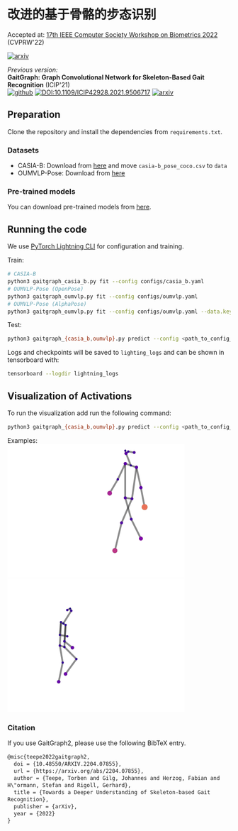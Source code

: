 # 改进的基于骨骼的步态识别

Accepted at: [17th IEEE Computer Society Workshop on Biometrics 2022](https://www.vislab.ucr.edu/Biometrics2022/index.php) (CVPRW'22)

[![arxiv](https://img.shields.io/badge/arXiv-2204.07855-red)](https://arxiv.org/abs/2204.07855)

_Previous version:_<br>
__GaitGraph: Graph Convolutional Network for Skeleton-Based Gait Recognition__ (ICIP'21)<br>
[![github](https://img.shields.io/badge/Github-GaitGraph-black)](https://github.com/tteepe/GaitGraph)
[![DOI:10.1109/ICIP42928.2021.9506717](https://img.shields.io/badge/DOI-10.1109%2FICIP42928.2021.9506717-blue)](https://doi.org/10.1109/ICIP42928.2021.9506717) 
[![arxiv](https://img.shields.io/badge/arXiv-2101.11228-red)](https://arxiv.org/abs/2101.11228)

## Preparation
Clone the repository and install the dependencies from `requirements.txt`.

### Datasets
- CASIA-B: Download from [here](https://github.com/tteepe/GaitGraph/releases/tag/v0.1) and move `casia-b_pose_coco.csv` to `data`
- OUMVLP-Pose: Download from [here](http://www.am.sanken.osaka-u.ac.jp/BiometricDB/GaitLPPose.html)

### Pre-trained models
You can download pre-trained models from [here](https://github.com/tteepe/GaitGraph2/releases/tag/v0.1).

## Running the code
We use [PyTorch Lightning CLI](https://pytorch-lightning.readthedocs.io/en/stable/common/lightning_cli.html) for configuration and training.

Train:
```bash
# CASIA-B
python3 gaitgraph_casia_b.py fit --config configs/casia_b.yaml 
# OUMVLP-Pose (OpenPose)
python3 gaitgraph_oumvlp.py fit --config configs/oumvlp.yaml
# OUMVLP-Pose (AlphaPose)
python3 gaitgraph_oumvlp.py fit --config configs/oumvlp.yaml --data.keypoints alphapose
```

Test:
```bash
python3 gaitgraph_{casia_b,oumvlp}.py predict --config <path_to_config_file> --ckpt_path <path_to_checkpoint> --model.tta True
```

Logs and checkpoints will be saved to `lighting_logs` and can be shown in tensorboard with:
```bash
tensorboard --logdir lightning_logs
```

## Visualization of Activations
To run the visualization add run the following command:
```bash
python3 gaitgraph_{casia_b,oumvlp}.py predict --config <path_to_config_file> --ckpt_path <path_to_checkpoint> --config configs/draw.yaml --model.tta False
```
Examples:<br>
![002-06-01](images/002-060-01.gif)
![008-255-00](images/008-255-00.gif)

### Citation
If you use GaitGraph2, please use the following BibTeX entry.

```
@misc{teepe2022gaitgraph2,
  doi = {10.48550/ARXIV.2204.07855},
  url = {https://arxiv.org/abs/2204.07855},
  author = {Teepe, Torben and Gilg, Johannes and Herzog, Fabian and H\"ormann, Stefan and Rigoll, Gerhard},
  title = {Towards a Deeper Understanding of Skeleton-based Gait Recognition},
  publisher = {arXiv},
  year = {2022}
}
```
